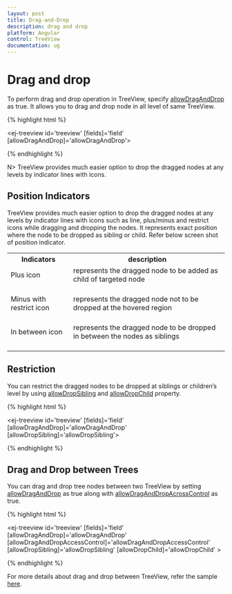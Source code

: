 ```yaml
---
layout: post
title: Drag-and-Drop
description: drag and drop
platform: Angular
control: TreeView
documentation: ug
---
```


# Drag and drop 

To perform drag and drop operation in TreeView, specify [allowDragAndDrop](http://help.syncfusion.com/api/js/ejtreeview#members:allowdraganddrop) as true. It allows you to drag and drop node in all level of same TreeView.


 {% highlight html %} 
 
 <ej-treeview id='treeview' [fields]='field' [allowDragAndDrop]='allowDragAndDrop'>
 </ej-treeview>

  {% endhighlight %}

N> TreeView provides much easier option to drop the dragged nodes at any levels by indicator lines with icons.

## Position Indicators

TreeView provides much easier option to drop the dragged nodes at any levels by indicator lines with icons such as line, plus/minus and restrict icons while dragging and dropping the nodes. It represents exact position where the node to be dropped as sibling or child. Refer below screen shot of position indicator.

<table>
<tr>
<th>
Indicators</th><th>
description</th></tr>
<tr>
<td>
Plus icon<br/><br/></td><td>
represents the dragged node to be added as child of targeted node<br/><br/></td></tr>
<tr>
<td>
Minus with restrict icon<br/><br/></td><td>
represents the dragged node not to be dropped at the hovered region<br/><br/></td></tr>
<tr>
<td>
In between icon<br/><br/></td><td>
represents the dragged node to be dropped in between the nodes as siblings<br/><br/></td></tr>
</table>

## Restriction

You can restrict the dragged nodes to be dropped at siblings or children’s level by using [allowDropSibling](http://help.syncfusion.com/api/js/ejtreeview#members:allowdropsibling) and [allowDropChild](http://help.syncfusion.com/api/js/ejtreeview#members:allowdropchild) property.

 {% highlight html %} 
 
 <ej-treeview id='treeview' [fields]='field' [allowDragAndDrop]='allowDragAndDrop' 
   [allowDropSibling]='allowDropSibling'>
 </ej-treeview>

  {% endhighlight %}

## Drag and Drop between Trees

You can drag and drop tree nodes between two TreeView by setting [allowDragAndDrop](http://help.syncfusion.com/api/js/ejtreeview#members:allowdraganddrop) as true along with [allowDragAndDropAcrossControl](http://help.syncfusion.com/api/js/ejtreeview#members:allowdraganddropacrosscontrol) as true. 


{% highlight html %} 
 
 <ej-treeview id='treeview' [fields]='field' [allowDragAndDrop]='allowDragAndDrop' 
   [allowDragAndDropAccessControl]='allowDragAndDropAccessControl' 
   [allowDropSibling]='allowDropSibling' 
   [allowDropChild]='allowDropChild' >
 </ej-treeview>

{% endhighlight %}

For more details about drag and drop between TreeView, refer the sample [here](http://jsplayground.syncfusion.com/40z0fek2#). 

